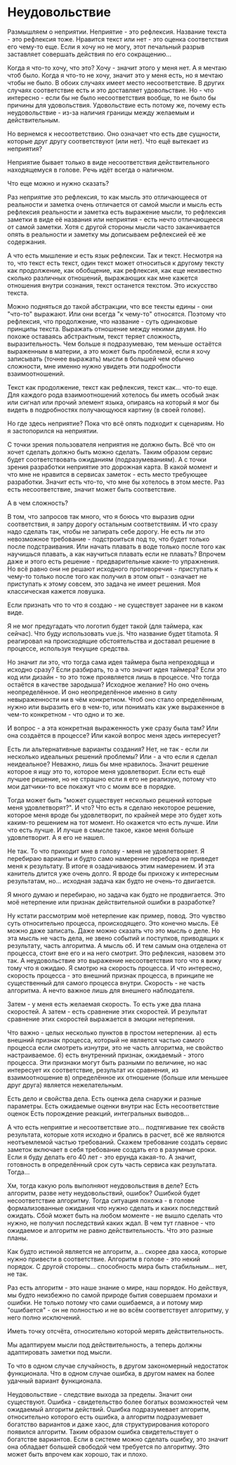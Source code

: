 # Неудовольствие

Размышляем о неприятии. Неприятие - это рефлексия. Название текста - это рефлексия тоже. Нравится текст или нет - это оценка соответствия его чему-то еще. Если я хочу но не могу, этот печальный разрыв заставляет совершать действия по его сокращению...

Когда я что-то хочу, что это? Хочу - значит этого у меня нет. А я мечтаю чтоб было. Когда я что-то не хочу, значит это у меня есть, но я мечтаю чтобы не было. В обоих случаях имеет место несоответствие. В других случаях соответствие есть и это доставляет удовольствие. Но - что интересно - если бы не было несоответствия вообще, то не было бы причины для удовольствия. Удовольствие есть потому же, почему есть неудовольствие - из-за наличия границы между желаемым и действительным.

Но вернемся к несоответствию. Оно означает что есть две сущности, которые друг другу соответствуют (или нет). Что ещё вытекает из неприятия?

Неприятие бывает только в виде несоответствия действительного находящемуся в голове. Речь идёт всегда о наличном.

Что еще можно и нужно сказать?

Раз неприятие это рефлексия, то как мысль это отличающееся от реальности и заметка очень отличается от самой мысли и мысль есть рефлексия реальности и заметка есть выражение мысли, то рефлексия заметки в виде её названия или неприятия - есть нечто отличающееся от самой заметки. Хотя с другой стороны мысли часто заканчивается опять в реальности и заметку мы дописываем рефлексией её же содержания.

А что есть мышление и есть язык рефлексии. Так и текст. Несмотря на то, что текст есть текст, один текст может относиться к другому тексту как продолжение, как обобщение, как рефлексия, как еще неизвестно сколько различных отношений, выражающих как мне кажется отношения внутри сознания, текст останется текстом. Это искусство текста.

Можно подняться до такой абстракции, что все тексты едины - они "что-то" выражают. Или они всегда "к чему-то" относятся. Поэтому что рефлексия, что продолжение, что название - суть одинаковые принципы текста. Выражать отношение между некими двумя. Но похоже оставаясь абстрактным, текст теряет сложность, выразительность. Чем больше я подразумеваю, тем меньше остаётся выраженным в материи, а это может быть проблемой, если я хочу записывать (точнее выражать) мысли в большей чем обычно сложности, мне именно нужно увидеть эти подробности взаимоотношений.

Текст как продолжение, текст как рефлексия, текст как... что-то еще. Для каждого рода взаимоотношений хотелось бы иметь особый знак или сигнал или прочий элемент языка, опираясь на который я мог бы видеть в подробностях получающуюся картину (в своей голове).

Но где здесь неприятие? Пока что всё опять подходит к сценариям. Но я застопорился на неприятии.

С точки зрения пользователя неприятия не должно быть. Всё что он хочет сделать должно быть можно сделать. Таким образом сервис будет соответствовать ожиданиям (подразумеваниям). А с точки зрения разработки неприятие это дорожная карта. В какой момент и что мне не нравится в сервисах заметок - есть место требующее разработки. Значит есть что-то, что мне бы хотелось в этом месте. Раз есть несоответствие, значит может быть соответствие.

А в чем сложность?

В том, что запросов так много, что я боюсь что выразив одни соответствия, я запру дорогу остальным соответствиям. И что сразу надо сделать так, чтобы не запирать себе дорогу. Не есть ли это невозможное требование - подстроиться под то, что будет только после подстраивания. Или начать плавать в воде только после того как научишься плавать, а как научиться плавать если не плавать? Впрочем даже и этого есть решение - предварительные какие-то упражнения. Но всё равно они не решают исходного противоречия - приступать к чему-то только после того как получил в этом опыт - означает не приступать к этому совсем, это задача не имеет решения. Моя классическая кажется ловушка.

Если признать что то что я создаю - не существует заранее ни в каком виде.

Я не мог предугадать что логотип будет такой (для таймера, как сейчас). Что буду использовать vue.js. Что название будет titamota. Я реагировал на происходящие обстоятельства и доставал решение в процессе, используя текущие средства.

Но значит ли это, что тогда сама идея таймера была непреходяща и исходно сразу? Если разбирать, то а что значит идея таймера? Если это код или дизайн - то это тоже проявляется лишь в процессе. Что тогда остаётся в качестве зародыша? Исходное желание? Но оно очень неопределённое. И оно неопределённое именно в силу невыраженности ни в чём конкретном. Чтоб оно стало определённым, нужно или выразить его в чем-то, или понимать как уже выраженное в чем-то конкретном - что одно и то же.

И вопрос - а эта конкретная выраженность уже сразу была там? Или она создаётся в процессе? Или какой вопрос меня здесь интересует?

Есть ли альтернативные варианты создания? Нет, не так - если ли несколько идеальных решений проблемы? Или - а что если я сделал неидеальное? Неважно, лишь бы мне нравилось. Значит решение которое я ищу это то, которое меня удовлетворит. Если есть ещё лучшее решение, но не страшно если я его не реализую, потому что мои датчики-то все покажут что с моим все в порядке.

Тогда может быть "может существует несколько решений которые меня удовлетворят?". И что? Что есть я сделаю некоторое решение, которое меня вроде бы удовлетворит, по крайней мере это будет хоть каким-то решением на тот момент. Но окажется что есть лучше. Или что есть лучше. И лучше в смысле такое, какое меня больше удовлетворит. А я его не нашел.

Не так. То что приходит мне в голову - меня не удовлетворяет. Я перебираю варианты и будто само намерение перебора не приведет меня к результату. В итоге я озадачиваюсь этим намерением. И эта канитель длится уже очень долго. Я вроде бы прихожу к интересным результатам, но... исходная задача как будто не очень-то двигается.

Я много думаю и перебираю, но задача как будто не продвигается. Это моё нетерпение или признак действительной ошибки в разработке?

Ну кстати рассмотрим моё нетерпение как пример, повод. Это чувство суть относительно процесса, происходящего. Это конечно мысль. Её можно даже записать. Даже можно сказать что это мысль о деле. Но эта мысль не часть дела, не звено событий и поступков, приводящих к результату, часть алгоритма. А мысль об. И тем самым она отделена от процесса, стоит вне его и на него смотрит. Это рефлексия, назовем это так. А неудовольствие это выражение несоответствия того что я вижу тому что я ожидаю. Я смотрю на скорость процесса. И что интересно, скорость процесса - это внешний признак процесса, в принципе не существенный для самого процесса внутри. Скорость - не часть алгоритма. А нечто важное лишь для внешнего наблюдателя.

Затем - у меня есть желаемая скорость. То есть уже два плана скоростей. А затем - есть сравнение этих скоростей. И результат сравнение этих скоростей выражается в эмоции нетерпения.

Что важно - целых несколько пунктов в простом нетерпении.
а) есть внешний признак процесса, который не является частью самого процесса если смотреть изнутри, это не часть алгоритма, не свойство настраиваемое.
б) есть внутренний признак, ожидаемый - этого процесса. Эти признаки могут быть разными по величине, но нас интересует их соответствие, результат их сравнения, из взаимоотношение
в) определённое их отношение (больше или меньшее друг друга) является нежелательным.

Есть дело и свойства дела.
Есть оценка дела снаружи и разные параметры.
Есть ожидаемые оценки внутри нас
Есть несоответствие оценок
Есть порождение реакций, интегральных выводов...

А что есть неприятие и несоответствие это... подтягивание тех свойств результата, которые хотя исходно и брались в расчет, всё же являются неотъемлемой частью требований. Скажем требование создать сервис заметок включает в себя требование создать его в разумные сроки. Если я буду делать его 40 лет - это ерунда какая-то. А значит, готовность в определённый срок суть часть сервиса как результата. Тогда...

Хм, тогда какую роль выполняют неудовольствия в деле? Есть алгоритм, разве нету неудовольствий, ошибок? Ошибкой будет несоответствие алгоритму. Тогда ситуация похожа - в голове формализованные ожидания что нужно сделать и каких последствий ожидать. Сбой может быть на любом моменте - не вышло сделать что нужно, не получил последствий каких ждал. В чем тут главное - что ожидаемое и алгоритм не равно действительность. Что это разные планы.

Как будто истиной является не алгоритм, а... скорее два хаоса, которые нужно привести в соответствие. Алгоритм в голове - это некий порядок. С другой стороны... способность мира быть стабильным... нет,  не так.

Раз есть алгоритм - это наше знание о мире, наш порядок. Но действуя, мы будто неизбежно по самой природе бытия совершаем промахи и ошибки. Не только потому что сами ошибаемся, а и потому мир "ошибается" - он не полностью и не во всём соответствует алгоритму, у него полно исключений.

Иметь точку отсчёта, относительно которой мерять действительность.

Мы адаптируем мысли под действительность, а теперь должны адаптировать заметки под мысли.

То что в одном случае случайность, в другом закономерный недостаток функционала. Что в одном случае ошибка, в другом намек на более удачный вариант функционала.

Неудовольствие - следствие выхода за пределы. Значит они существуют. Ошибка - свидетельство более богатых возможностей чем ожидаемый алгоритм действий. Ошибка подразумевает алгоритм, относительно которого есть ошибка, а алгоритм подразумевает богатство вариантов и даже хаос, для структурирования которого появился алгоритм. Таким образом ошибка свидетельствует о богатстве вариантов. Если в системе можно сделать ошибку, это значит она обладает большей свободой чем требуется по алгоритму. Это может быть впрочем как хорошо, так и плохо.
